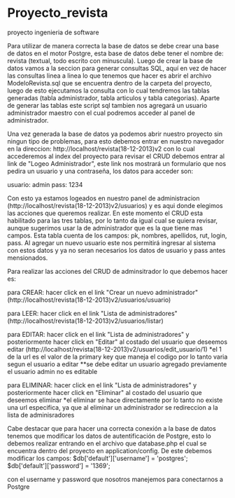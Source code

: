 Proyecto_revista
================

proyecto ingenieria de software

Para utilizar de manera correcta la base de datos se debe crear una base de datos en el motor Postgre, esta base de datos 
debe tener el nombre de: revista (textual, todo escrito con minuscula). Luego de crear la base de datos vamos a la seccion
para generar consultas SQL, aquí en vez de hacer las consultas linea a linea lo que tenemos que hacer es abrir el archivo
ModeloRevista.sql que se encuentra dentro de la carpeta del proyecto, luego de esto ejecutamos la consulta con lo cual
tendremos las tablas generadas (tabla administrador, tabla articulos y tabla categorias). Aparte de generar las tablas
este script sql tambien nos agregará un usuario administrador maestro con el cual podremos acceder al panel de administrador.

Una vez generada la base de datos ya podemos abrir nuestro proyecto sin ningun tipo de problemas, para esto debemos entrar
en nuestro navegador en la direccion: http://localhost/revista(18-12-2013)v2  con lo cual accederemos al index del proyecto
para revisar el CRUD debemos entrar al link de "Logeo Administrador", este link nos mostrará un formulario que nos pedira un usuario
y una contraseña, los datos para acceder son: 

usuario: admin
pass: 1234

Con esto ya estamos logeados en nuestro panel de administracion (http://localhost/revista(18-12-2013)v2/usuarios) y es aqui
donde elegimos las acciones que queremos realizar. En este momento el CRUD esta habilitado para las tres tablas, por lo tanto
da igual cual se quiera revisar, aunque sugerimos usar la de administrador que es la que tiene mas campos.
Esta tabla cuenta de los campos: pk, nombres, apellidos, rut, login, pass. Al agregar un nuevo usuario este nos permitirá ingresar
al sistema con estos datos y ya no seran necesarios los datos de usuario y pass antes mensionados.

Para realizar las acciones del CRUD de adminsitrador lo que debemos hacer es:

para CREAR: hacer click en el link "Crear un nuevo administrador" (http://localhost/revista(18-12-2013)v2/usuarios/usuario)

para LEER: hacer click en el link "Lista de administradores"(http://localhost/revista(18-12-2013)v2/usuarios/listar)

para EDITAR: hacer click en el link "Lista de administradores" y posteriormente hacer click en "Editar" al costado del usuario que deseemos editar
(http://localhost/revista(18-12-2013)v2/usuarios/edit_usuario/1)
*el 1 de la url es el valor de la primary key que maneja el codigo por lo tanto varia segun el usuario a editar
**se debe editar un usuario agregado previamente el usuario admin no es editable

para ELIMINAR: hacer click en el link "Lista de administradores" y posteriormente hacer click en "Eliminar" al costado del usuario que deseemos eliminar
*el eliminar se hace directamente por lo tanto no existe una url especifica, ya que al eliminar un administrador se redireccion a la lista de adminisradores

Cabe destacar que para hacer una correcta conexión a la base de datos tenemos que modificar los datos de autentificación de Postgre, esto lo debemos realizar entrando en el archivo que database.php el cual se encuentra dentro del proyecto en 
application/config. De este debemos modificar los campos:
$db['default']['username'] = 'postgres';
$db['default']['password'] = '1369';

con el username y password que nosotros manejemos para conectarnos a Postgre
